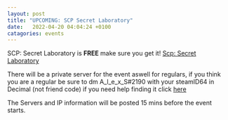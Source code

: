 ```yaml
---
layout: post
title: "UPCOMING: SCP Secret Laboratory"
date:   2022-04-20 04:04:24 +0100
catagories: events
---
```


SCP: Secret Laboratory is **FREE** make sure you get it! [Scp: Secret Laboratory](https://store.steampowered.com/app/700330/SCP_Secret_Laboratory/)

There will be a private server for the event aswell for regulars, if you think you are a regular be sure to dm A_l_e_x_S#2190 with your steamID64 in Decimal (not friend code) if you need help finding it click [here](https://www.steamidfinder.com/)



The Servers and IP information will be posted 15 mins before the event starts.
